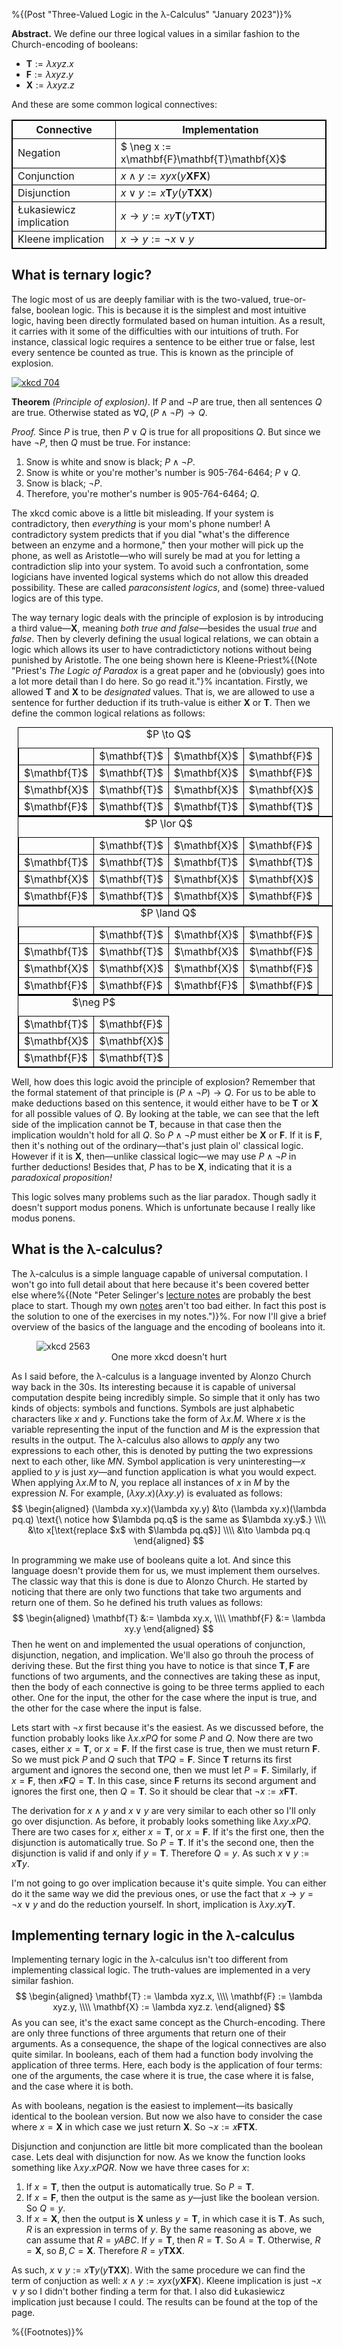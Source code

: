 %{(Post "Three-Valued Logic in the λ-Calculus" "January 2023")}%

<style>
table, td, th {
    border: 1px solid black;
}

table {
    border-collapse: collapse;
}
</style>

**Abstract.** We define our three logical values in a similar fashion to 
the Church-encoding of booleans:

* $\mathbf{T} := \lambda xyz.x$
* $\mathbf{F} := \lambda xyz.y$
* $\mathbf{X} := \lambda xyz.z$

And these are some common logical connectives:

Connective              | Implementation
----------------------- | --------------------------------
Negation                | $ \neg x  := x\mathbf{F}\mathbf{T}\mathbf{X}$
Conjunction             | $x\land y := xyx(y\mathbf{X}\mathbf{F}\mathbf{X})$
Disjunction             | $x\lor y  := x\mathbf{T}y(y\mathbf{T}\mathbf{X}\mathbf{X})$
Łukasiewicz implication | $x\to y   := xy\mathbf{T}(y\mathbf{T}\mathbf{X}\mathbf{T})$
Kleene implication      | $x\to y   := \neg x \lor y$

## What is ternary logic?

The logic most of us are deeply familiar with is the two-valued, true-or-false,
boolean logic. This is because it is the simplest and most intuitive logic, having
been directly formulated based on human intuition. As a result, it carries with it
some of the difficulties with our intuitions of truth. For instance, classical
logic requires a sentence to be either true or false, lest every sentence be counted
as true. This is known as the principle of explosion.

[![xkcd 704](https://imgs.xkcd.com/comics/principle_of_explosion.png)](https://xkcd.com/704/)

**Theorem** *(Principle of explosion)*. If $P$ and $\neg P$ are true, then all
sentences $Q$ are true. Otherwise stated as $\forall Q, (P \land \neg P) \to Q$.

*Proof.* Since $P$ is true, then $P \lor Q$ is true for all propositions $Q$. But since we
have $\neg P$, then $Q$ must be true. For instance:

1. Snow is white and snow is black; $P \land \neg P$.
2. Snow is white or you're mother's number is 905-764-6464; $P \lor Q$.
3. Snow is black; $\neg P$.
4. Therefore, you're mother's number is 905-764-6464; $Q$.

The xkcd comic above is a little bit misleading. If your system is contradictory, then 
*everything* is your mom's phone number! A contradictory system predicts that if you dial
"what's the difference between an enzyme and a hormone," then your mother will pick up the
phone, as well as Aristotle—who will surely be mad at you for letting a contradiction slip
into your system. To avoid such a confrontation, some logicians have invented logical systems
which do not allow this dreaded possibility. These are called *paraconsistent logics*, and
(some) three-valued logics are of this type.

The way ternary logic deals with the principle of explosion is by introducing a third
value—$\mathbf{X}$, meaning *both true and false*—besides the usual *true* and *false*.
Then by cleverly defining the usual logical relations, we can obtain a logic which allows
its user to have contradictictory notions without being punished by Aristotle. The one being
shown here is Kleene-Priest%{(Note "Priest's <i>The Logic of Paradox</i> is a great paper
and he (obviously) goes into a lot more detail than I do here. So go read it."}% incantation.
Firstly, we allowed $\mathbf{T}$ and $\mathbf{X}$ to
be *designated* values. That is, we are allowed to use a sentence for further deduction if
its truth-value is either $\mathbf{X}$ or $\mathbf{T}$. Then we define the common logical
relations as follows:

<center>
<div style='display: inline-block;'>

<table style='margin: auto 10px auto 10px; float: left;'>
<tr><td></td><td>$\mathbf{T}$</td><td>$\mathbf{X}$</td><td>$\mathbf{F}$</td></tr>
<tr><td>$\mathbf{T}$</td><td>$\mathbf{T}$</td><td>$\mathbf{X}$</td><td>$\mathbf{F}$</td></tr>
<tr><td>$\mathbf{X}$</td><td>$\mathbf{T}$</td><td>$\mathbf{X}$</td><td>$\mathbf{X}$</td></tr>
<tr><td>$\mathbf{F}$</td><td>$\mathbf{T}$</td><td>$\mathbf{T}$</td><td>$\mathbf{T}$</td></tr>
<caption>$P \to Q$</caption>
</table>

<table style='margin: auto 10px auto 10px; float: left;'>
<tr><td></td><td>$\mathbf{T}$</td><td>$\mathbf{X}$</td><td>$\mathbf{F}$</td></tr>
<tr><td>$\mathbf{T}$</td><td>$\mathbf{T}$</td><td>$\mathbf{T}$</td><td>$\mathbf{T}$</td></tr>
<tr><td>$\mathbf{X}$</td><td>$\mathbf{T}$</td><td>$\mathbf{X}$</td><td>$\mathbf{X}$</td></tr>
<tr><td>$\mathbf{F}$</td><td>$\mathbf{T}$</td><td>$\mathbf{X}$</td><td>$\mathbf{F}$</td></tr>
<caption>$P \lor Q$</caption>
</table>

<table style='margin: auto 10px auto 10px; float: left;'>
<tr><td></td><td>$\mathbf{T}$</td><td>$\mathbf{X}$</td><td>$\mathbf{F}$</td></tr>
<tr><td>$\mathbf{T}$</td><td>$\mathbf{T}$</td><td>$\mathbf{X}$</td><td>$\mathbf{F}$</td></tr>
<tr><td>$\mathbf{X}$</td><td>$\mathbf{X}$</td><td>$\mathbf{X}$</td><td>$\mathbf{F}$</td></tr>
<tr><td>$\mathbf{F}$</td><td>$\mathbf{F}$</td><td>$\mathbf{F}$</td><td>$\mathbf{F}$</td></tr>
<caption>$P \land Q$</caption>
</table>
<table style='margin: auto 10px auto 10px; float: left;'>
<tr><td>$\mathbf{T}$</td><td>$\mathbf{F}$
<tr><td>$\mathbf{X}$</td><td>$\mathbf{X}$
<tr><td>$\mathbf{F}$</td><td>$\mathbf{T}$
<caption>$\neg P$</caption>
</table>

</div>
</center>

Well, how does this logic avoid the principle of explosion? Remember that the formal 
statement of that principle is $(P \land \neg P) \to Q$. For us to be able to make 
deductions based on this sentence, it would either have to be $\mathbf{T}$ or $\mathbf{X}$
for all possible values of $Q$. By looking at the table, we can see that the left side of
the implication cannot be $\mathbf{T}$, because in that case then the implication wouldn't
hold for all $Q$. So $P \land \neg P$ must either be $\mathbf{X}$ or $\mathbf{F}$. If it is
$\mathbf{F}$, then it's nothing out of the ordinary—that's just plain ol' classical logic.
However if it is $\mathbf{X}$, then—unlike classical logic—we may use $P \land \neg P$ in
further deductions! Besides that, $P$ has to be $\mathbf{X}$, indicating that it is a
*paradoxical proposition!*

This logic solves many problems such as the liar paradox. Though sadly it doesn't support 
modus ponens. Which is unfortunate because I really like modus ponens.

## What is the λ-calculus?

The λ-calculus is a simple language capable of universal computation. I won't go into full
detail about that here because it's been covered better else where%{(Note "Peter Selinger's
<a href='https://www.mscs.dal.ca/~selinger/papers/#lambdanotes'>lecture notes</a> are
probably the best place to start. Though my own
<a href='https://oktagonia.github.io/archive/lambda-notes.pdf'>notes</a> 
aren't too bad either. In fact this post is the solution to one of the exercises in my 
notes.")}%. For now I'll give a brief overview of the basics of the language and the 
encoding of booleans into it.

<figure>
<img src='https://imgs.xkcd.com/comics/excel_lambda.png' alt='xkcd 2563'>
<figcaption style='text-align: center;'>One more xkcd doesn't hurt</figcaption>
</figure>

As I said before, the λ-calculus is a language invented by Alonzo Church way back in the 30s.
Its interesting because it is capable of universal computation despite being incredibly 
simple. So simple that it only has two kinds of objects: symbols and functions. Symbols are
just alphabetic characters like $x$ and $y$. Functions take the form of $\lambda x.M$. Where 
$x$ is the variable representing the input of the function and $M$ is the expression that
results in the output. The λ-calculus also allows to *apply* any two expressions to each 
other, this is denoted by putting the two expressions next to each other, like $MN$. Symbol 
application is very uninteresting—$x$ applied to $y$ is just $xy$—and function application 
is what you would expect. When applying $\lambda x.M$ to $N$, you replace all instances of 
$x$ in $M$ by the expression $N$. For example, $(\lambda xy.x)(\lambda xy.y)$ is evaluated 
as follows:
$$ \begin{aligned}
(\lambda xy.x)(\lambda xy.y) &\to (\lambda xy.x)(\lambda pq.q) 
\text{\ notice how $\lambda pq.q$ is the same as $\lambda xy.y$.} \\\\
&\to x[\text{replace $x$ with $\lambda pq.q$}] \\\\
&\to \lambda pq.q
\end{aligned} $$

In programming we make use of booleans quite a lot. And since this language doesn't provide
them for us, we must implement them ourselves. The classic way that this is done is due to
Alonzo Church. He started by noticing that there are only two functions that take two
arguments and return one of them. So he defined his truth values as follows:
$$ \begin{aligned}
\mathbf{T} &:= \lambda xy.x,  \\\\
\mathbf{F} &:= \lambda xy.y
\end{aligned} $$
Then he went on and implemented the usual operations of conjunction, disjunction, negation,
and implication. We'll also go throuh the process of deriving these. But the first thing
you have to notice is that since $\mathbf{T}, \mathbf{F}$ are functions of two arguments,
and the connectives are taking these as input, then the body of each connective is going to
be three terms applied to each other. One for the input, the other for the case where the 
input is true, and the other for the case where the input is false.

Lets start with $\neg x$ first because it's the easiest. As we discussed before, the function
probably looks like $\lambda x.xPQ$ for some $P$ and $Q$. Now there are two cases,
either $x = \mathbf{T}$, or $x = \mathbf{F}$. If the first case is true, then we must return
$\mathbf{F}$. So we must pick $P$ and $Q$ such that $\mathbf{T}PQ = \mathbf{F}$. Since
$\mathbf{T}$ returns its first argument and ignores the second one, then we must let $P =
\mathbf{F}$. Similarly, if $x = \mathbf{F}$, then $x\mathbf{F}Q = \mathbf{T}$. In this case,
since $\mathbf{F}$ returns its second argument and ignores the first one, then $Q = 
\mathbf{T}$. So it should be clear that $\neg x := x\mathbf{F}\mathbf{T}$.

The derivation for $x \land y$ and $x \lor y$ are very similar to each other so I'll only go
over disjunction. As before, it probably looks something like $\lambda xy.xPQ$. There are
two cases for $x$, either $x = \mathbf{T}$, or $x = \mathbf{F}$. If it's the first one,
then the disjunction is automatically true. So $P = \mathbf{T}$. If it's the second one,
then the disjunction is valid if and only if $y = \mathbf{T}$. Therefore $Q = y$. As such
$x \lor y := x\mathbf{T}y$.

I'm not going to go over implication because it's quite simple. You can either do it the
same way we did the previous ones, or use the fact that $x \to y = \neg x \lor y$ and do
the reduction yourself. In short, implication is $\lambda xy.xy\mathbf{T}$.

## Implementing ternary logic in the λ-calculus

Implementing ternary logic in the λ-calculus isn't too different from implementing classical
logic. The truth-values are implemented in a very similar fashion.
$$ \begin{aligned}
\mathbf{T} := \lambda xyz.x, \\\\
\mathbf{F} := \lambda xyz.y, \\\\
\mathbf{X} := \lambda xyz.z.
\end{aligned} $$
As you can see, it's the exact same concept as the Church-encoding. There are only three
functions of three arguments that return one of their arguments. As a consequence, the
shape of the logical connectives are also quite similar. In booleans, each of them had a 
function body involving the application of three terms. Here, each body is the application
of four terms: one of the arguments, the case where it is true, the case where it is false,
and the case where it is both.

As with booleans, negation is the easiest to implement—its basically identical to the boolean
version. But now we also have to consider the case where $x = \mathbf{X}$ in which case we
just return $\mathbf{X}$. So $\neg x := x\mathbf{F}\mathbf{T}\mathbf{X}$.

Disjunction and conjunction are little bit more complicated than the boolean case. Lets deal
with disjunction for now. As we know the function looks something like $\lambda xy.xPQR$.
Now we have three cases for $x$:

1. If $x = \mathbf{T}$, then the output is automatically true. So $P = \mathbf{T}$.
2. If $x = \mathbf{F}$, then the output is the same as $y$—just like the boolean version. So
$Q = y$.
3. If $x = \mathbf{X}$, then the output is $\mathbf{X}$ unless $y = \mathbf{T}$, in which 
case it is $\mathbf{T}$. As such, $R$ is an expression in terms of $y$. By the same reasoning
as above, we can assume that $R = yABC$. If $y = \mathbf{T}$, then $R = \mathbf{T}$. So $A =
\mathbf{T}$. Otherwise, $R = \mathbf{X}$, so $B, C = \mathbf{X}$. Therefore $R = 
y\mathbf{T}\mathbf{X}\mathbf{X}$. 

As such, $x \lor y := x\mathbf{T}y(y\mathbf{T}\mathbf{X}\mathbf{X})$. With the same 
procedure we can find the term of conjuction as well: 
$x \land y := xyx(y\mathbf{X}\mathbf{F}\mathbf{X})$. Kleene implication is just $\neg x \lor 
y$ so I didn't bother finding a term for that. I also did Łukasiewicz implication just
because I could. The results can be found at the top of the page.


%{(Footnotes)}%
